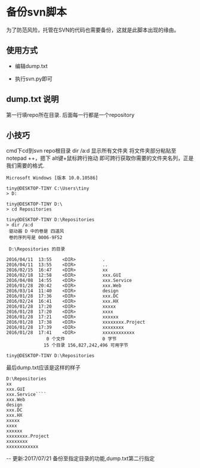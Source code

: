 #  备份svn脚本

为了防范风险，托管在SVN的代码也需要备份，这就是此脚本出现的缘由。

##  使用方式

- 编辑dump.txt

- 执行svn.py即可


## dump.txt 说明
第一行填repo所在目录.
后面每一行都是一个repository


##  小技巧
cmd下cd到svn repo根目录
dir /a:d 显示所有文件夹
将文件夹部分粘贴至notepad ++，摁下  alt键+鼠标跨行拖动  即可跨行获取你需要的文件夹名列，正是我们需要的格式.

```
Microsoft Windows [版本 10.0.10586]

tiny@DESKTOP-TINY C:\Users\tiny
> D:

tiny@DESKTOP-TINY D:\
> cd Repositories

tiny@DESKTOP-TINY D:\Repositories
> dir /a:d
 驱动器 D 中的卷是 四道风
 卷的序列号是 0006-9F52

 D:\Repositories 的目录

2016/04/11  13:55    <DIR>          .
2016/04/11  13:55    <DIR>          ..
2016/02/15  16:47    <DIR>          xx
2016/02/18  12:58    <DIR>          xxx.GUI
2016/04/08  14:55    <DIR>          xxx.Service
2016/01/28  20:42    <DIR>          xxx.Web
2016/03/14  11:40    <DIR>          design
2016/01/28  17:36    <DIR>          xxx.DC
2016/02/24  16:41    <DIR>          xxx.HX
2016/01/28  17:20    <DIR>          xxxxx
2016/01/28  17:20    <DIR>          xxxx
2016/01/28  17:21    <DIR>          xxxxxx
2016/01/28  17:38    <DIR>          xxxxxxxx.Project
2016/01/28  17:39    <DIR>          xxxxxxxx
2016/01/28  17:41    <DIR>          xxxxxxxxxxxx
               0 个文件              0 字节
              15 个目录 156,827,242,496 可用字节

tiny@DESKTOP-TINY D:\Repositories
```

最后dump.txt应该是这样的样子

````
D:\Repositories
xx
xxx.GUI
xxx.Service````
xxx.Web
design
xxx.DC
xxx.HX
xxxxx
xxxx
xxxxxx
xxxxxxxx.Project
xxxxxxxx
xxxxxxxxxxxx
````

--
更新:2017/07/21 备份至指定目录的功能,dump.txt第二行指定

